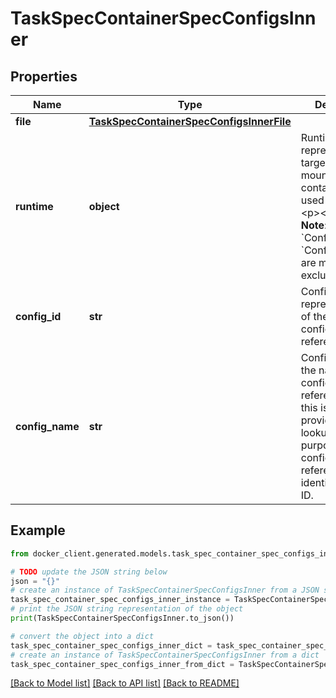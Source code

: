 # TaskSpecContainerSpecConfigsInner


## Properties

Name | Type | Description | Notes
------------ | ------------- | ------------- | -------------
**file** | [**TaskSpecContainerSpecConfigsInnerFile**](TaskSpecContainerSpecConfigsInnerFile.md) |  | [optional] 
**runtime** | **object** | Runtime represents a target that is not mounted into the container but is used by the task  &lt;p&gt;&lt;br /&gt;&lt;p&gt;  &gt; **Note**: &#x60;Configs.File&#x60; and &#x60;Configs.Runtime&#x60; are mutually &gt; exclusive  | [optional] 
**config_id** | **str** | ConfigID represents the ID of the specific config that we&#39;re referencing.  | [optional] 
**config_name** | **str** | ConfigName is the name of the config that this references, but this is just provided for lookup/display purposes. The config in the reference will be identified by its ID.  | [optional] 

## Example

```python
from docker_client.generated.models.task_spec_container_spec_configs_inner import TaskSpecContainerSpecConfigsInner

# TODO update the JSON string below
json = "{}"
# create an instance of TaskSpecContainerSpecConfigsInner from a JSON string
task_spec_container_spec_configs_inner_instance = TaskSpecContainerSpecConfigsInner.from_json(json)
# print the JSON string representation of the object
print(TaskSpecContainerSpecConfigsInner.to_json())

# convert the object into a dict
task_spec_container_spec_configs_inner_dict = task_spec_container_spec_configs_inner_instance.to_dict()
# create an instance of TaskSpecContainerSpecConfigsInner from a dict
task_spec_container_spec_configs_inner_from_dict = TaskSpecContainerSpecConfigsInner.from_dict(task_spec_container_spec_configs_inner_dict)
```
[[Back to Model list]](../README.md#documentation-for-models) [[Back to API list]](../README.md#documentation-for-api-endpoints) [[Back to README]](../README.md)


